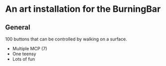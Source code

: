 # An art installation for the BurningBar
## General
100 buttons that can be controlled by walking on a surface.

* Multiple MCP (7) 
* One teensy
* Lots of fun
